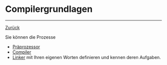 # Compilergrundlagen
---
[Zurück](../README.md)

Sie können die Prozesse
* [Präprozessor](01-01-compiler.md)
* [Compiler](01-02-compiler.md)
* [Linker](01-03-compiler.md)
mit Ihren eigenen Worten definieren und kennen deren Aufgaben.
